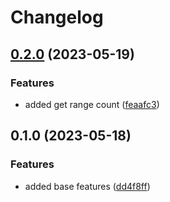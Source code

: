 # Changelog

## [0.2.0](https://github.com/dreamorosi/npm-download-count-client/compare/v0.1.0...v0.2.0) (2023-05-19)


### Features

* added get range count ([feaafc3](https://github.com/dreamorosi/npm-download-count-client/commit/feaafc36e8b7d5c013441236613420c6b60d0e18))

## 0.1.0 (2023-05-18)


### Features

* added base features ([dd4f8ff](https://github.com/dreamorosi/npm-download-count-client/commit/dd4f8ffbad8cbf3703d93f3f211d7a56b37762a2))
